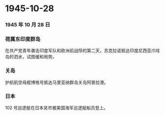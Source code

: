 # 1945-10-28

### 1945 年 10 月 28 日

### 荷属东印度群岛

在共产党青年袭击印度军队和欧洲前战俘的第二天，苏克拉诺抵达印度尼西亚爪哇岛的泗水，试图缓和局势。

### 关岛

护航航空母舰博格号抵达马里亚纳群岛关岛阿普拉港。

### 日本

102 号巡逻艇在日本吴市被美国海军巡逻艇船员登上。